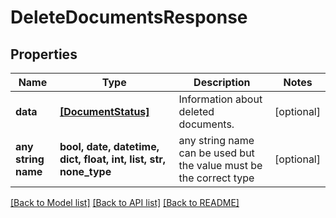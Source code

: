 # DeleteDocumentsResponse


## Properties
Name | Type | Description | Notes
------------ | ------------- | ------------- | -------------
**data** | [**[DocumentStatus]**](DocumentStatus.md) | Information about deleted documents. | [optional] 
**any string name** | **bool, date, datetime, dict, float, int, list, str, none_type** | any string name can be used but the value must be the correct type | [optional]

[[Back to Model list]](../README.md#documentation-for-models) [[Back to API list]](../README.md#documentation-for-api-endpoints) [[Back to README]](../README.md)


